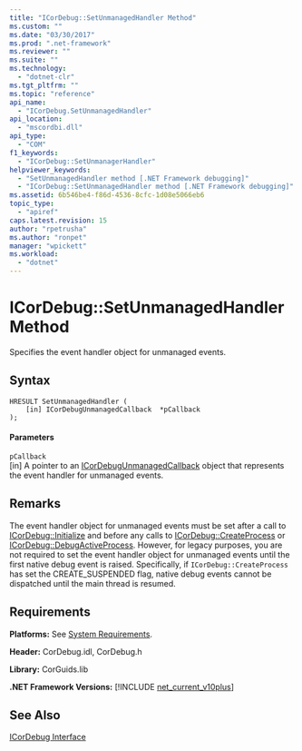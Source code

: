 ```yaml
---
title: "ICorDebug::SetUnmanagedHandler Method"
ms.custom: ""
ms.date: "03/30/2017"
ms.prod: ".net-framework"
ms.reviewer: ""
ms.suite: ""
ms.technology: 
  - "dotnet-clr"
ms.tgt_pltfrm: ""
ms.topic: "reference"
api_name: 
  - "ICorDebug.SetUnmanagedHandler"
api_location: 
  - "mscordbi.dll"
api_type: 
  - "COM"
f1_keywords: 
  - "ICorDebug::SetUnmanagerHandler"
helpviewer_keywords: 
  - "SetUnmanagedHandler method [.NET Framework debugging]"
  - "ICorDebug::SetUnmanagedHandler method [.NET Framework debugging]"
ms.assetid: 6b546be4-f86d-4536-8cfc-1d08e5066eb6
topic_type: 
  - "apiref"
caps.latest.revision: 15
author: "rpetrusha"
ms.author: "ronpet"
manager: "wpickett"
ms.workload: 
  - "dotnet"
---
```

# ICorDebug::SetUnmanagedHandler Method
Specifies the event handler object for unmanaged events.  
  
## Syntax  
  
```  
HRESULT SetUnmanagedHandler (  
    [in] ICorDebugUnmanagedCallback  *pCallback  
);  
```  
  
#### Parameters  
 `pCallback`  
 [in] A pointer to an [ICorDebugUnmanagedCallback](../../../../docs/framework/unmanaged-api/debugging/icordebugunmanagedcallback-interface.md) object that represents the event handler for unmanaged events.  
  
## Remarks  
 The event handler object for unmanaged events must be set after a call to [ICorDebug::Initialize](../../../../docs/framework/unmanaged-api/debugging/icordebug-initialize-method.md) and before any calls to [ICorDebug::CreateProcess](../../../../docs/framework/unmanaged-api/debugging/icordebug-createprocess-method.md) or [ICorDebug::DebugActiveProcess](../../../../docs/framework/unmanaged-api/debugging/icordebug-debugactiveprocess-method.md). However, for legacy purposes, you are not required to set the event handler object for unmanaged events until the first native debug event is raised. Specifically, if `ICorDebug::CreateProcess` has set the CREATE_SUSPENDED flag, native debug events cannot be dispatched until the main thread is resumed.  
  
## Requirements  
 **Platforms:** See [System Requirements](../../../../docs/framework/get-started/system-requirements.md).  
  
 **Header:** CorDebug.idl, CorDebug.h  
  
 **Library:** CorGuids.lib  
  
 **.NET Framework Versions:** [!INCLUDE [net_current_v10plus](../../../../includes/net-current-v10plus-md.md)]  
  
## See Also  
 [ICorDebug Interface](../../../../docs/framework/unmanaged-api/debugging/icordebug-interface.md)
